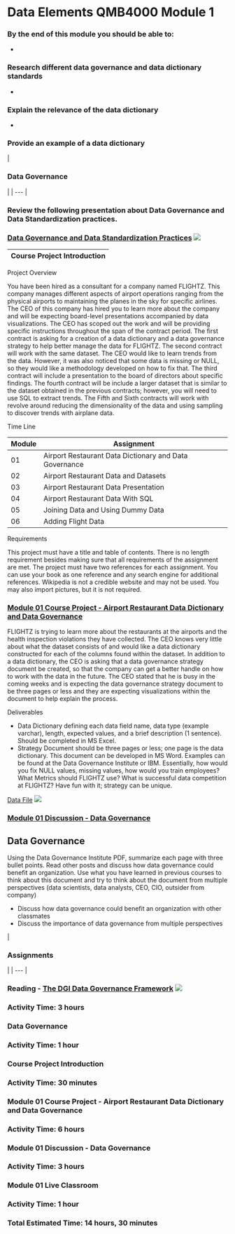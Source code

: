# Data Elements QMB4000 Module 1

### By the end of this module you should be able to:
-
### Research different data governance and data dictionary standards
-
### Explain the relevance of the data dictionary
-
### Provide an example of a data dictionary

|
### Data Governance
 |
| --- |

### Review the following presentation about Data Governance and Data Standardization practices.

### [Data Governance and Data Standardization Practices](https://learning.rasmussen.edu/bbcswebdav/pid-7101692-dt-content-rid-163671087_1/xid-163671087_1) ![](RackMultipart20201230-4-17ghh5k_html_e5c16d5ff82227e0.gif)

| **Course Project Introduction** |
| --- |

Project Overview

You have been hired as a consultant for a company named FLIGHTZ. This company manages different aspects of airport operations ranging from the physical airports to maintaining the planes in the sky for specific airlines. The CEO of this company has hired you to learn more about the company and will be expecting board-level presentations accompanied by data visualizations. The CEO has scoped out the work and will be providing specific instructions throughout the span of the contract period. The first contract is asking for a creation of a data dictionary and a data governance strategy to help better manage the data for FLIGHTZ. The second contract will work with the same dataset. The CEO would like to learn trends from the data. However, it was also noticed that some data is missing or NULL, so they would like a methodology developed on how to fix that. The third contract will include a presentation to the board of directors about specific findings. The fourth contract will be include a larger dataset that is similar to the dataset obtained in the previous contracts; however, you will need to use SQL to extract trends. The Fifth and Sixth contracts will work with revolve around reducing the dimensionality of the data and using sampling to discover trends with airplane data.

Time Line

| Module | Assignment |
| --- | --- |
| 01 | Airport Restaurant Data Dictionary and Data Governance |
| 02 | Airport Restaurant Data and Datasets |
| 03 | Airport Restaurant Data Presentation |
| 04 | Airport Restaurant Data With SQL |
| 05 | Joining Data and Using Dummy Data |
| 06 | Adding Flight Data |

Requirements

This project must have a title and table of contents. There is no length requirement besides making sure that all requirements of the assignment are met. The project must have two references for each assignment. You can use your book as one reference and any search engine for additional references. Wikipedia is not a credible website and may not be used. You may also import pictures, but it is not required.

### [Module 01 Course Project - Airport Restaurant Data Dictionary and Data Governance](https://learning.rasmussen.edu/webapps/assignment/uploadAssignment?content_id=_7101694_1&amp;course_id=_77059_1&amp;group_id=&amp;mode=view)

FLIGHTZ is trying to learn more about the restaurants at the airports and the health inspection violations they have collected. The CEO knows very little about what the dataset consists of and would like a data dictionary constructed for each of the columns found within the dataset. In addition to a data dictionary, the CEO is asking that a data governance strategy document be created, so that the company can get a better handle on how to work with the data in the future. The CEO stated that he is busy in the coming weeks and is expecting the data governance strategy document to be three pages or less and they are expecting visualizations within the document to help explain the process.

Deliverables

- Data Dictionary defining each data field name, data type (example varchar), length, expected values, and a brief description (1 sentence). Should be completed in MS Excel.
- Strategy Document should be three pages or less; one page is the data dictionary. This document can be developed in MS Word. Examples can be found at the Data Governance Institute or IBM. Essentially, how would you fix NULL values, missing values, how would you train employees? What Metrics should FLIGHTZ use? What is successful data competition at FLIGHTZ? Have fun with it; strategy can be unique.

[Data File](https://learning.rasmussen.edu/bbcswebdav/pid-7101694-dt-content-rid-163671401_1/xid-163671401_1) ![](RackMultipart20201230-4-17ghh5k_html_e5c16d5ff82227e0.gif)

### [Module 01 Discussion - Data Governance](https://learning.rasmussen.edu/webapps/blackboard/content/launchLink.jsp?course_id=_77059_1&amp;content_id=_7101695_1&amp;mode=view)

## Data Governance

Using the Data Governance Institute PDF, summarize each page with three bullet points. Read other posts and discuss how data governance could benefit an organization. Use what you have learned in previous courses to think about this document and try to think about the document from multiple perspectives (data scientists, data analysts, CEO, CIO, outsider from company)

- Discuss how data governance could benefit an organization with other classmates
- Discuss the importance of data governance from multiple perspectives

|
### Assignments
 |
| --- |

###


### Reading - [The DGI Data Governance Framework](https://learning.rasmussen.edu/bbcswebdav/pid-7101691-dt-content-rid-163671402_1/xid-163671402_1) ![](RackMultipart20201230-4-17ghh5k_html_e5c16d5ff82227e0.gif)

###


### Activity Time: 3 hours

### Data Governance

### Activity Time: 1 hour

### Course Project Introduction

### Activity Time: 30 minutes

### Module 01 Course Project - Airport Restaurant Data Dictionary and Data Governance

### Activity Time: 6 hours

### Module 01 Discussion - Data Governance

### Activity Time: 3 hours

### Module 01 Live Classroom

### Activity Time: 1 hour

### Total Estimated Time: 14 hours, 30 minutes